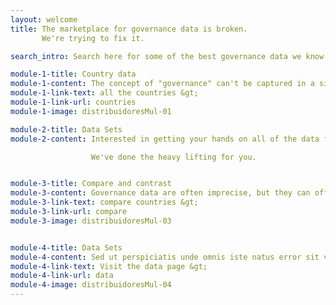 ```yaml
---
layout: welcome
title: The marketplace for governance data is broken.
       We're trying to fix it.

search_intro: Search here for some of the best governance data we know of

module-1-title: Country data
module-1-content: The concept of "governance" can't be captured in a single number. But there are a number of high quality data sets assessing key components of a country's governance architecture. Find them here for your favorite country.
module-1-link-text: all the countries &gt;
module-1-link-url: countries
module-1-image: distribuidoresMul-01

module-2-title: Data Sets
module-2-content: Interested in getting your hands on all of the data from key governance data producers?

                  We've done the heavy lifting for you.


module-3-title: Compare and contrast
module-3-content: Governance data are often imprecise, but they can offer important insights when comparing countries to one another. Here's where to get started in viewing your favorites side by side.
module-3-link-text: compare countries &gt;
module-3-link-url: compare
module-3-image: distribuidoresMul-03


module-4-title: Data Sets
module-4-content: Sed ut perspiciatis unde omnis iste natus error sit voluptatem accusantium doloremque laudantium, totam rem aperiam, eaque ipsa quae ab illo inventore veritatis et quasi architecto beatae vitae dicta sunt explicabo.
module-4-link-text: Visit the data page &gt;
module-4-link-url: data
module-4-image: distribuidoresMul-04
---
```


